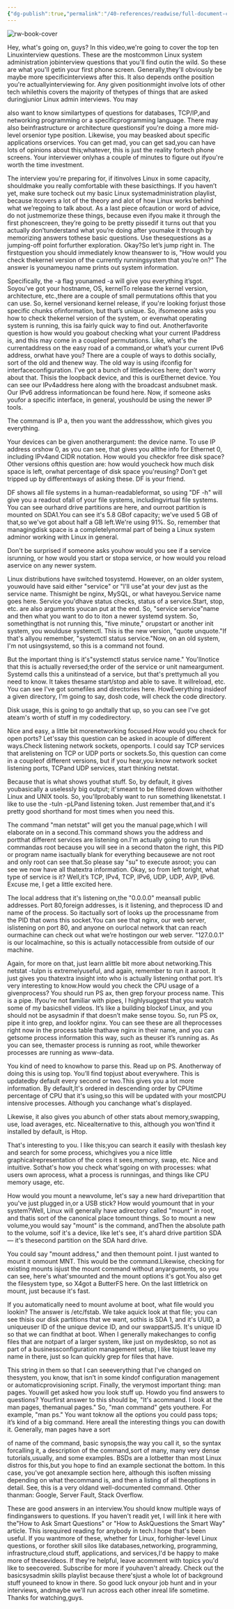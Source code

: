 ```yaml
---
{"dg-publish":true,"permalink":"/40-references/readwise/full-document-contents/top-10-linux-job-interview-questions/","tags":["rw/articles"]}
---
```


![rw-book-cover](https://i.ytimg.com/vi/l0QGLMwR-lY/maxresdefault.jpg?sqp=-oaymwEmCIAKENAF8quKqQMa8AEB-AH-CYAC0AWKAgwIABABGFUgXChlMA8=&rs=AOn4CLAUA3uQnR6aGpLC-HoVWiSlMJuhkw)

Hey, what's going on, guys? In this video,we're going to cover the top ten Linuxinterview questions. These are the mostcommon Linux system administration jobinterview questions that you'll find outin the wild. So these are what you'll getin your first phone screen. Generally,they'll obviously be maybe more specificinterviews after this. It also depends onthe position you're actuallyinterviewing for. Any given positionmight involve lots of other tech whilethis covers the majority of thetypes of things that are asked duringjunior Linux admin interviews. You may

also want to know similartypes of questions for databases, TCP/IP,and networking programming or a specificprogramming language. There may also beinfrastructure or architecture questionsif you're doing a more mid-level orsenior type position. Likewise, you may beasked about specific applications orservices. You can get mad, you can get sad,you can have lots of opinions about this;whatever, this is just the reality fortech phone screens. Your interviewer onlyhas a couple of minutes to figure out ifyou're worth the time investment.

The interview you're preparing for, if itinvolves Linux in some capacity, shouldmake you really comfortable with these basicthings. If you haven’t yet, make sure tocheck out my basic Linux systemadministration playlist, because itcovers a lot of the theory and alot of how Linux works behind what we’regoing to talk about. As a last piece ofcaution or word of advice, do not justmemorize these things, because even ifyou make it through the first phonescreen, they’re going to be pretty pissedif it turns out that you actually don’tunderstand what you’re doing after youmake it through by memorizing answers tothese basic questions. Use thesequestions as a jumping-off point forfurther exploration. Okay?So let’s jump right in. The firstquestion you should immediately know theanswer to is, "How would you check thekernel version of the currently runningsystem that you’re on?" The answer is younameyou name prints out system information.

Specifically, the -a flag younamed -a will give you everything it’sgot. Soyou’ve got your hostname, OS, kernelTo release the kernel version, architecture, etc.,there are a couple of small permutations ofthis that you can use. So, kernel versionand kernel release, if you're looking forjust those specific chunks ofinformation, but that’s unique. So, ifsomeone asks you how to check thekernel version of the system, or evenwhat operating system is running, this isa fairly quick way to find out. Anotherfavorite question is how would you goabout checking what your current IPaddress is, and this may come in a coupleof permutations. Like, what's the currentaddress on the easy road of a command,or what’s your current IPv6 address, orwhat have you? There are a couple of ways to dothis socially, sort of the old and thenew way. The old way is using ifconfig for interfaceconfiguration. I've got a bunch of littledevices here; don’t worry about that. Thisis the loopback device, and this is ourEthernet device. You can see our IPv4address here along with the broadcast andsubnet mask. Our IPv6 address informationcan be found here. Now, if someone asks youfor a specific interface, in general, youshould be using the newer IP tools.

The command is IP a, then you want the addressshow, which gives you everything.

Your devices can be given anotherargument: the device name. To use IP address orshow 0, as you can see, that gives you allthe info for Ethernet 0, including IPv4and CIDR notation. How would you checkfor free disk space? Other versions ofthis question are: how would youcheck how much disk space is left, orwhat percentage of disk space you'reusing? Don't get tripped up by differentways of asking these. DF is your friend.

DF shows all file systems in a human-readableformat, so using "DF -h" will give you a readout ofall of your file systems, includingvirtual file systems. You can see ourhard drive partitions are here, and ourroot partition is mounted on SDA1.You can see it's 5.8 GBof capacity; we've used 5 GB of that,so we've got about half a GB left.We're using 91%. So, remember that managingdisk space is a completelynormal part of being a Linux system adminor working with Linux in general.

Don't be surprised if someone asks youhow would you see if a service isrunning, or how would you start or stopa service, or how would you reload aservice on any newer system.

Linux distributions have switched tosystemd. However, on an older system, youwould have said either "service" or "I'll use"at your dev just as the service name. Thismight be nginx, MySQL, or what haveyou.Service name goes here. Service you'dhave status checks, status of a service.Start, stop, etc. are also arguments youcan put at the end. So, "service service"name and then what you want to do to iton a newer systemd system. So, somethingthat is not running this, "five minute," orupstart or another init system, you woulduse systemctl. This is the new version, "quote unquote."If that's allyou remember, "systemctl status service."Now, on an old system, I'm not usingsystemd, so this is a command not found.

But the important thing is it's"systemctl status service name." You'llnotice that this is actually reversed;the order of the service or unit nameargument. Systemd calls this a unitinstead of a service, but that's prettymuch all you need to know. It takes thesame start/stop and able to save. It willreload, etc. You can see I've got somefiles and directories here. HowEverything insideof a given directory, I'm going to say, dosh code, will check the code directory.

Disk usage, this is going to go andtally that up, so you can see I've got ateam's worth of stuff in my codedirectory.

Nice and easy, a little bit morenetworking focused.How would you check for open ports? Let'ssay this question can be asked in acouple of different ways.Check listening network sockets, openports. I could say TCP services that arelistening on TCP or UDP ports or sockets.So, this question can come in a coupleof different versions, but if you hear,you know network socket listening ports, TCPand UDP services, start thinking netstat.

Because that is what shows youthat stuff. So, by default, it gives youbasically a uselessly big output; it'smeant to be filtered down withother Linux and UNIX tools. So, you'llprobably want to run something likenetstat. I like to use the -tuln -pLPand listening token. Just remember that,and it's pretty good shorthand for most times when you need this.

The command "man netstat" will get you the manual page,which I will elaborate on in a second.This command shows you the address and portthat different services are listening on.I'm actually going to run this commandas root because you will see in a second thaton the right, this PID or program name isactually blank for everything becausewe are not root and only root can see that.So please say "su" to execute asroot; you can see we now have all thatextra information. Okay, so from left toright, what type of service is it? Well,it’s TCP, IPv4, TCP, IPv6, UDP, UDP, AVP, IPv6. Excuse me, I get a little excited here.

The local address that it's listening on,the "0.0.0.0" meansall public addresses. Port 80,foreign addresses, is it listening, and theprocess ID and name of the process. So itactually sort of looks up the processname from the PID that owns this socket.You can see that nginx, our web server, islistening on port 80, and anyone on ourlocal network that can reach ourmachine can check out what we’re hostingon our web server. "127.0.0.1" is our localmachine, so this is actually notaccessible from outside of our machine.

Again, for more on that, just learn alittle bit more about networking.This netstat -tulpn is extremelyuseful, and again, remember to run it asroot. It just gives you thatextra insight into who is actually listening onthat port. It’s very interesting to know.How would you check the CPU usage of a givenprocess? You should run PS ax, then grep foryour process name. This is a pipe. Ifyou’re not familiar with pipes, I highlysuggest that you watch some of my basicshell videos. It’s like a building blockof Linux, and you should not be asysadmin if that doesn’t make sense toyou. So, run PS ox, pipe it into grep, and lookfor nginx. You can see these are all theprocesses right now in the process table thathave nginx in their name, and you can getsome process information this way, such as theuser it’s running as. As you can see, themaster process is running as root, while theworker processes are running as www-data.

You kind of need to knowhow to parse this. Read up on PS. Anotherway of doing this is using top. You’ll find topjust about everywhere. This is updatedby default every second or two.This gives you a lot more information. By default,It's ordered in descending order by CPUtime percentage of CPU that it's using,so this will be updated with your mostCPU intensive processes. Although you canchange what's displayed.

Likewise, it also gives you abunch of other stats about memory,swapping, use, load averages, etc. Nicealternative to this, although you won'tfind it installed by default, is Htop.

That's interesting to you. I like this;you can search it easily with theslash key and search for some process, whichgives you a nice little graphicalrepresentation of the cores it sees,memory, swap, etc. Nice and intuitive. Sothat's how you check what'sgoing on with processes: what users own aprocess, what a process is runningas, and things like CPU memory usage, etc.

How would you mount a newvolume, let's say a new hard drivepartition that you've just plugged in,or a USB stick? How would youmount that in your system?Well, Linux will generally have adirectory called "mount" in root, and thatis sort of the canonical place tomount things. So to mount a new volume,you would say "mount" is the command, andThen the absolute path to the volume, soif it's a device, like let's see, it's ahard drive partition SDA — it's thesecond partition on the SDA hard drive.

You could say "mount address," and then themount point. I just wanted to mount it onmount MNT. This would be the command.Likewise, checking for existing mounts isjust the mount command without anyarguments, so you can see, here's what'smounted and the mount options it's got.You also get the filesystem type, so X4got a ButterFS here. On the last littletrick on mount, just because it's fast.

If you automatically need to mount avolume at boot, what file would you lookin? The answer is /etc/fstab. We take aquick look at that file; you can see thisis our disk partitions that we want, sothis is SDA 1, and it's UUID, a uniqueuser ID of the unique device ID, and our swappartSJ5. It's unique ID so that we can findthat at boot. When I generally makechanges to config files that are notpart of a larger system, like just on mydesktop, so not as part of a businessconfiguration management setup, I like tojust leave my name in there, just so Ican quickly grep for files that have.

This string in them so that I can seeeverything that I've changed on thesystem, you know, that isn’t in some kindof configuration management or automaticprovisioning script. Finally, the verymost important thing: man pages. Youwill get asked how you look stuff up. Howdo you find answers to questions? Yourfirst answer to this should be, "It's acommand. I look at the man pages, themanual pages." So, "man command" gets youthere. For example, "man ps." You want toknow all the options you could pass tops; it’s kind of a big command. Here areall the interesting things you can dowith it. Generally, man pages have a sort

of name of the command, basic synopsis,the way you call it, so the syntax forcalling it, a description of the command,sort of many, many very dense tutorials,usually, and some examples. BSDs are a lotbetter than most Linux distros for this,but you hope to find an example sectionat the bottom. In this case, you've got anexample section here, although this isoften missing depending on what thecommand is, and then a listing of all theoptions in detail. See, this is a very oldand well-documented command. Other thanman: Google, Server Fault, Stack Overflow.

These are good answers in an interview.You should know multiple ways of findinganswers to questions. If you haven't readit yet, I will link it here with the"How to Ask Smart Questions" or "How to AskQuestions the Smart Way" article. This isrequired reading for anybody in tech.I hope that's been useful. If you wantmore of these, whether for Linux, forhigher-level Linux questions, or forother skill silos like databases,networking, programming, infrastructure,cloud stuff, applications, and services,I'd be happy to make more of thesevideos. If they're helpful, leave acomment with topics you'd like to seecovered. Subscribe for more if youhaven't already. Check out the basicsysadmin skills playlist because there'sjust a whole lot of background stuff youneed to know in there. So good luck onyour job hunt and in your interviews, andmaybe we'll run across each other inreal life sometime. Thanks for watching,guys.
